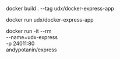 docker build . --tag udx/docker-express-app


docker run udx/docker-express-app


docker run -it --rm \
  --name=udx-express \
  -p 24011:80 \
  andypotanin/express 
